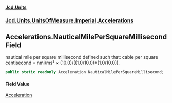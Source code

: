 #### [Jcd.Units](index 'index')
### [Jcd.Units.UnitsOfMeasure.Imperial](Jcd.Units.UnitsOfMeasure.Imperial 'Jcd.Units.UnitsOfMeasure.Imperial').[Accelerations](Accelerations 'Jcd.Units.UnitsOfMeasure.Imperial.Accelerations')

## Accelerations.NauticalMilePerSquareMillisecond Field

nautical mile per square millisecond defined such that: cable per square centisecond = nmi/ms² ×
(10.0)/((1.0/10.0)*(1.0/10.0)).

```csharp
public static readonly Acceleration NauticalMilePerSquareMillisecond;
```

#### Field Value
[Acceleration](Acceleration 'Jcd.Units.UnitTypes.Acceleration')